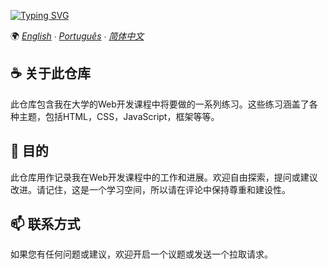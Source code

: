 [![Typing SVG](https://readme-typing-svg.herokuapp.com/?color=ffff&size=35&center=true&vCenter=true&width=1000&lines=欢迎!+:%29;练习;WEB开发)](https://git.io/typing-svg)

🌍
*[English](README-en.md) ∙ [Português](README.md) ∙ [简体中文](README-zh.md)*


## ☕ 关于此仓库
此仓库包含我在大学的Web开发课程中将要做的一系列练习。这些练习涵盖了各种主题，包括HTML，CSS，JavaScript，框架等等。

## 📝 目的
此仓库用作记录我在Web开发课程中的工作和进展。欢迎自由探索，提问或建议改进。请记住，这是一个学习空间，所以请在评论中保持尊重和建设性。

## 📫 联系方式
如果您有任何问题或建议，欢迎开启一个议题或发送一个拉取请求。
